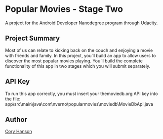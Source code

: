 # Popular Movies - Stage Two
A project for the Android Developer Nanodegree program through Udacity.

## Project Summary
Most of us can relate to kicking back on the couch and enjoying a movie with friends and family.
In this project, you’ll build an app to allow users to discover the most popular movies playing.
You’ll build the complete functionality of this app in two stages which you will submit separately.

## API Key
To run this app correctly, you must insert your themoviedb.org API key into the file:
app\src\main\java\com\nverno\popularmovies\moviedb\MovieDbApi.java

## Author
[Cory Hanson](https://coryhanson.us)